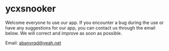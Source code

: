 # ycxsnooker
Welcome everyone to use our app. If you encounter a bug during the use or have any suggestions for our app, you can contact us through the email below. We will correct and improve as soon as possible.


Email:
abanvrqd@yeah.net
